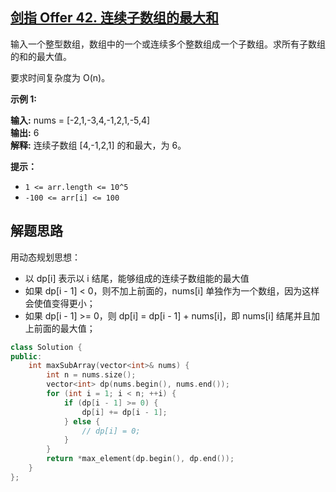 ## [剑指 Offer 42. 连续子数组的最大和](https://leetcode.cn/problems/lian-xu-zi-shu-zu-de-zui-da-he-lcof/)

输入一个整型数组，数组中的一个或连续多个整数组成一个子数组。求所有子数组的和的最大值。

要求时间复杂度为 O(n)。

**示例 1:**

**输入:** nums = [-2,1,-3,4,-1,2,1,-5,4]  
**输出:** 6  
**解释:** 连续子数组 [4,-1,2,1] 的和最大，为 6。

**提示：**

- `1 <= arr.length <= 10^5`
- `-100 <= arr[i] <= 100`

## 解题思路

用动态规划思想：
- 以 dp[i] 表示以 i 结尾，能够组成的连续子数组能的最大值
- 如果 dp[i - 1] < 0，则不加上前面的，nums[i] 单独作为一个数组，因为这样会使值变得更小；
- 如果 dp[i - 1] >= 0，则 dp[i] = dp[i - 1] + nums[i]，即 nums[i] 结尾并且加上前面的最大值；


```cpp
class Solution {
public:
    int maxSubArray(vector<int>& nums) {
        int n = nums.size();
        vector<int> dp(nums.begin(), nums.end());
        for (int i = 1; i < n; ++i) {
            if (dp[i - 1] >= 0) {
                dp[i] += dp[i - 1];
            } else {
                // dp[i] = 0;
            }
        }
        return *max_element(dp.begin(), dp.end());
    }
};
```